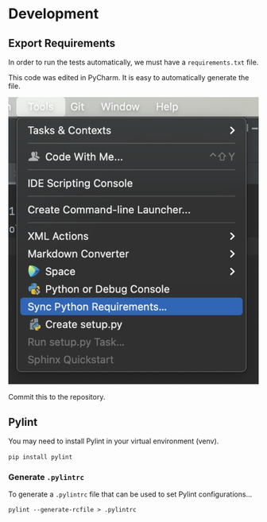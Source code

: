 # Development

## Export Requirements

In order to run the tests automatically, we must have a `requirements.txt` file.

This code was edited in PyCharm. It is easy to automatically generate the file.

![Tools --> Sync Python Requirements](./images/sync_requirements.png "Sync Requirements")

Commit this to the repository.

## Pylint

You may need to install Pylint in your virtual environment (venv).

`pip install pylint`

### Generate `.pylintrc`

To generate a `.pylintrc` file that can be used to set Pylint configurations...

```shell
pylint --generate-rcfile > .pylintrc
```